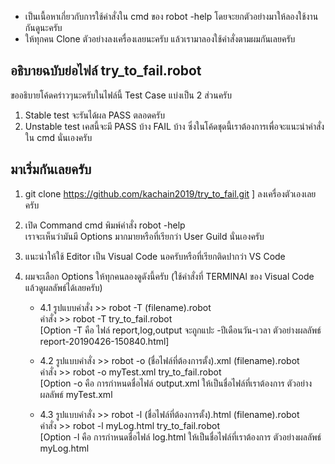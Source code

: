 * เป็นเนื้อหาเกี่ยวกับการใช้คำสั่งใน cmd ของ robot -help 
โดยจะยกตัวอย่างมาให้ลองใช้งานกันดูนะครับ 
* ให้ทุกคน Clone ตัวอย่างลงเครื่องเลยนะครับ แล้วเรามาลองใช้คำสั่งตามผมกันเลยครับ

## อธิบายฉบับย่อไฟล์ try_to_fail.robot 

ขออธิบายโค้ดคร่าวๆนะครับในไฟล์นี้ Test Case แบ่งเป็น 2 ส่วนครับ 
1. Stable test จะรันได้ผล PASS ตลอดครับ
2. Unstable test เคสนี้จะมี PASS บ้าง FAIL บ้าง
ซึ่งในโค้ดชุดนี้เราต้องการเพื่อจะแนะนำคำสั่งใน cmd นั่นเองครับ

## มาเริ่มกันเลยครับ
1. git clone https://github.com/kachain2019/try_to_fail.git ]  ลงเครื่องตัวเองเลยครับ

2. เปิด Command  cmd  พิมพ์คำสั่ง  robot -help  
   เราจะเห็นว่ามันมี Options มากมายหรือที่เรียกว่า User Guild นั่นเองครับ
   
3. แนะนำให้ใช้ Editor เป็น Visual Code นอครับหรือที่เรียกติดปากว่า VS Code 

4. ผมจะเลือก  Options  ให้ทุกคนลองดูดังนี้ครับ (ใช้คำสั่งที่ TERMINAl ของ Visual Code แล้วดูผลลัพธ์ได้เลยครับ)

    * 4.1  รูปแบบคำสั่ง >> robot -T (filename).robot  
    คำสั่ง >> robot -T try_to_fail.robot  
    [Option -T คือ ไฟล์ report,log,output จะถูกแปะ -ปีเดือนวัน-เวลา
    ตัวอย่างผลลัพธ์  report-20190426-150840.html]
    
    * 4.2  รูปแบบคำสั่ง >> robot -o (ชื่อไฟล์ที่ต้องการตั้ง).xml (filename).robot  
    คำสั่ง >> robot -o myTest.xml try_to_fail.robot  
    [Option -o คือ การกำหนดชื่อไฟล์ output.xml ให้เป็นชื่อไฟล์ที่เราต้องการ
    ตัวอย่างผลลัพธ์  myTest.xml

    * 4.3  รูปแบบคำสั่ง >> robot -l (ชื่อไฟล์ที่ต้องการตั้ง).html (filename).robot  
    คำสั่ง >> robot -l myLog.html try_to_fail.robot  
    [Option -l คือ การกำหนดชื่อไฟล์ log.html ให้เป็นชื่อไฟล์ที่เราต้องการ
    ตัวอย่างผลลัพธ์  myLog.html
